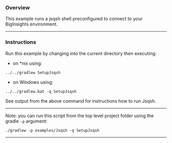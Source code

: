 ### Overview

This example runs a jsqsh shell preconfigured to connect to your BigInsights environment.

*********************************************************************

### Instructions

Run this example by changing into the current directory then executing:

- on *nix using:

```
../../gradlew SetupJsqsh
```

- on Windows using:

```
../../gradlew.bat -q SetupJsqsh
```

See output from the above command for instructions how to run Jsqsh.

*********************************************************************

Note: you can run this script from the top level project folder using the gradle `-p` argument:

```
./gradlew -p examples/Jsqsh -q SetupJsqsh
```

*********************************************************************






